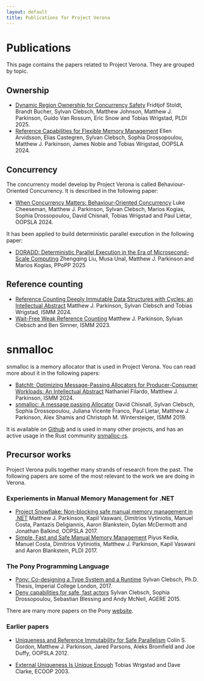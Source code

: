 ```yaml
---
layout: default
title: Publications for Project Verona
---
```

# Publications

This page contains the papers related to Project Verona. They are grouped by topic.

## Ownership

- [Dynamic Region Ownership for Concurrency Safety](https://www.microsoft.com/en-us/research/publication/dynamic-region-ownership-for-concurrency-safety/)
  Fridtjof Stoldt, Brandt Bucher, Sylvan Clebsch, Matthew Johnson, Matthew J. Parkinson, Guido Van Rossum, Eric Snow and Tobias Wrigstad, PLDI 2025.
- [Reference Capabilities for Flexible Memory Management](https://www.microsoft.com/en-us/research/publication/reference-capabilities-for-flexible-memory-management/)
  Ellen Arvidsson, Elias Castegren, Sylvan Clebsch, Sophia Drossopoulou, Matthew J. Parkinson, James Noble and Tobias Wrigstad, OOPSLA 2024.

## Concurrency

The concurrency model develop by Project Verona is called Behaviour-Oriented Concurrency. It is described in the following paper:
- [When Concurrency Matters: Behaviour-Oriented Concurrency](https://www.microsoft.com/en-us/research/publication/when-concurrency-matters-behaviour-oriented-concurrency)
  Luke Cheeseman, Matthew J. Parkinson, Sylvan Clebsch, Marios Kogias, Sophia Drossopoulou, David Chisnall, Tobias Wrigstad and Paul Liétar, OOPSLA 2024.

It has been applied to build deterministic parallel execution in the following paper:
- [DORADD: Deterministic Parallel Execution in the Era of Microsecond-Scale Computing](https://doi.org/10.1145/3710848.3710872)
  Zhengqing Liu, Musa Unal, Matthew J. Parkinson and Marios Kogias, PPoPP 2025


## Reference counting
- [Reference Counting Deeply Immutable Data Structures with Cycles: an Intellectual Abstract](https://www.microsoft.com/en-us/research/publication/reference-counting-deeply-immutable-data-structures-with-cycles-an-intellectual-abstract/)
  Matthew J. Parkinson, Sylvan Clebsch and Tobias Wrigstad, ISMM 2024.
- [Wait-Free Weak Reference Counting](https://www.microsoft.com/en-us/research/publication/wait-free-weak-reference-counting/)
  Matthew J. Parkinson, Sylvan Clebsch and Ben Simner, ISMM 2023.

# snmalloc
snmalloc is a memory allocator that is used in Project Verona. You can read more about it in the following papers:

- [BatchIt: Optimizing Message-Passing Allocators for Producer-Consumer Workloads: An Intellectual Abstract](https://www.microsoft.com/en-us/research/publication/batchit-optimizing-message-passing-allocators-for-producer-consumer-workloads-an-intellectual-abstract/)
  Nathaniel Filardo, Matthew J. Parkinson, ISMM 2024.
- [snmalloc: A message passing Allocator](https://www.microsoft.com/en-us/research/publication/issm-2019-proceedings-of-the-2019-acm-sigplan-international-symposium-on-memory-management/)
  David Chisnall, Sylvan Clebsch, Sophia Drossopoulou, Juliana Vicente Franco, Paul Lietar, Matthew J. Parkinson, Alex Shamis and Christoph  M. Wintersteiger, ISMM 2019.

It is available on [Github](https://github.com/microsoft/snmalloc) and is used in many other projects, and has an active usage in the Rust community [snmalloc-rs](https://crates.io/crates/snmalloc-rs).


## Precursor works
Project Verona pulls together many strands of research from the past. The following papers are some of the most relevant to the work we are doing in Verona.

### Experiements in Manual Memory Management for .NET
-   [Project Snowflake: Non-blocking safe manual memory management in .NET](https://www.microsoft.com/en-us/research/publication/project-snowflake-non-blocking-safe-manual-memory-management-net/)
    Matthew J. Parkinson, Kapil Vaswani, Dimitrios Vytiniotis, Manuel Costa, Pantazis Deligiannis, Aaron Blankstein, Dylan McDermott and Jonathan Balkind, OOPSLA 2017.
-  [Simple, Fast and Safe Manual Memory Management](https://www.microsoft.com/en-us/research/publication/simple-fast-safe-manual-memory-management/)
    Piyus Kedia, Manuel Costa, Dimitrios Vytiniotis, Matthew J. Parkinson, Kapil Vaswani and Aaron Blankstein, PLDI 2017.

### The Pony Programming Language

- [Pony: Co-designing a Type System and a Runtime](https://www.ponylang.io/media/papers/codesigning.pdf)
  Sylvan Clebsch, Ph.D. Thesis, Imperial College London, 2017.
- [Deny capabilities for safe, fast actors](https://www.ponylang.io/media/papers/fast-cheap.pdf)
Sylvan Clebsch, Sophia Drossopoulou, Sebastian Blessing and Andy McNeil,  AGERE 2015.

There are many more papers on the Pony [website](https://www.ponylang.io/learn/papers/).

### Earlier papers

- [Uniqueness and Reference Immutability for Safe Parallelism](https://www.microsoft.com/en-us/research/wp-content/uploads/2016/02/msr-tr-2012-79.pdf)
  Colin S. Gordon, Matthew J. Parkinson, Jared Parsons, Aleks Bromfield and Joe Duffy, OOPSLA 2012.
  
- [External Uniqueness Is Unique Enough](https://doi.org/10.1007/978-3-540-45070-2_9)
  Tobias Wrigstad and Dave Clarke, ECOOP 2003.
